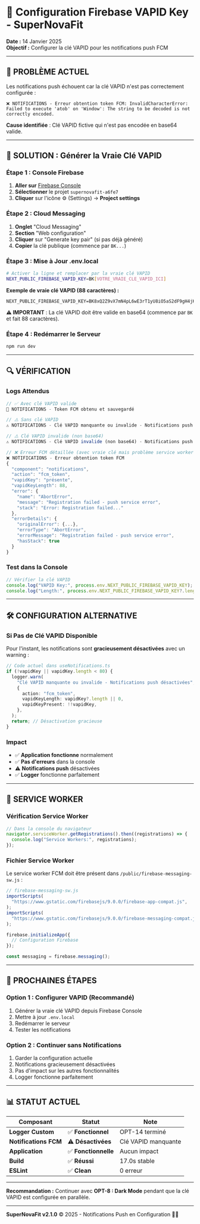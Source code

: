 # 🔑 Configuration Firebase VAPID Key - SuperNovaFit

**Date :** 14 Janvier 2025  
**Objectif :** Configurer la clé VAPID pour les notifications push FCM

---

## 🚨 **PROBLÈME ACTUEL**

Les notifications push échouent car la clé VAPID n'est pas correctement configurée :

```
❌ NOTIFICATIONS - Erreur obtention token FCM: InvalidCharacterError: Failed to execute 'atob' on 'Window': The string to be decoded is not correctly encoded.
```

**Cause identifiée** : Clé VAPID fictive qui n'est pas encodée en base64 valide.

---

## 🔧 **SOLUTION : Générer la Vraie Clé VAPID**

### **Étape 1 : Console Firebase**

1. **Aller sur** [Firebase Console](https://console.firebase.google.com/)
2. **Sélectionner** le projet `supernovafit-a6fe7`
3. **Cliquer** sur l'icône ⚙️ (Settings) → **Project settings**

### **Étape 2 : Cloud Messaging**

1. **Onglet** "Cloud Messaging"
2. **Section** "Web configuration"
3. **Cliquer** sur "Generate key pair" (si pas déjà généré)
4. **Copier** la clé publique (commence par `BK...`)

### **Étape 3 : Mise à Jour .env.local**

```bash
# Activer la ligne et remplacer par la vraie clé VAPID
NEXT_PUBLIC_FIREBASE_VAPID_KEY=BK[VOTRE_VRAIE_CLE_VAPID_ICI]
```

**Exemple de vraie clé VAPID (88 caractères) :**

```
NEXT_PUBLIC_FIREBASE_VAPID_KEY=BK8xQ2Z9vX7mN4pL6wE3rT1yU8iO5aS2dF9gH4jK7lM0nP3qR6tY1uI4oA7sD0fG3hJ6kL9mN2pQ5rS8tU1vX4yZ7aBcDeFgHiJkLmNoPqRsTuVwXyZ1aBcDeFgHiJkLmNoPqRsTuVwXyZ1
```

**⚠️ IMPORTANT** : La clé VAPID doit être valide en base64 (commence par `BK` et fait 88 caractères).

### **Étape 4 : Redémarrer le Serveur**

```bash
npm run dev
```

---

## 🔍 **VÉRIFICATION**

### **Logs Attendus**

```typescript
// ✅ Avec clé VAPID valide
📱 NOTIFICATIONS - Token FCM obtenu et sauvegardé

// ⚠️ Sans clé VAPID
⚠️ NOTIFICATIONS - Clé VAPID manquante ou invalide - Notifications push désactivées

// ⚠️ Clé VAPID invalide (non base64)
⚠️ NOTIFICATIONS - Clé VAPID invalide (non base64) - Notifications push désactivées

// ❌ Erreur FCM détaillée (avec vraie clé mais problème service worker)
❌ NOTIFICATIONS - Erreur obtention token FCM
{
  "component": "notifications",
  "action": "fcm_token",
  "vapidKey": "présente",
  "vapidKeyLength": 88,
  "error": {
    "name": "AbortError",
    "message": "Registration failed - push service error",
    "stack": "Error: Registration failed..."
  },
  "errorDetails": {
    "originalError": {...},
    "errorType": "AbortError",
    "errorMessage": "Registration failed - push service error",
    "hasStack": true
  }
}
```

### **Test dans la Console**

```javascript
// Vérifier la clé VAPID
console.log("VAPID Key:", process.env.NEXT_PUBLIC_FIREBASE_VAPID_KEY);
console.log("Length:", process.env.NEXT_PUBLIC_FIREBASE_VAPID_KEY?.length);
```

---

## 🛠️ **CONFIGURATION ALTERNATIVE**

### **Si Pas de Clé VAPID Disponible**

Pour l'instant, les notifications sont **gracieusement désactivées** avec un warning :

```typescript
// Code actuel dans useNotifications.ts
if (!vapidKey || vapidKey.length < 80) {
  logger.warn(
    "Clé VAPID manquante ou invalide - Notifications push désactivées",
    {
      action: "fcm_token",
      vapidKeyLength: vapidKey?.length || 0,
      vapidKeyPresent: !!vapidKey,
    },
  );
  return; // Désactivation gracieuse
}
```

### **Impact**

- ✅ **Application fonctionne** normalement
- ✅ **Pas d'erreurs** dans la console
- ⚠️ **Notifications push** désactivées
- ✅ **Logger** fonctionne parfaitement

---

## 📱 **SERVICE WORKER**

### **Vérification Service Worker**

```javascript
// Dans la console du navigateur
navigator.serviceWorker.getRegistrations().then((registrations) => {
  console.log("Service Workers:", registrations);
});
```

### **Fichier Service Worker**

Le service worker FCM doit être présent dans `/public/firebase-messaging-sw.js` :

```javascript
// firebase-messaging-sw.js
importScripts(
  "https://www.gstatic.com/firebasejs/9.0.0/firebase-app-compat.js",
);
importScripts(
  "https://www.gstatic.com/firebasejs/9.0.0/firebase-messaging-compat.js",
);

firebase.initializeApp({
  // Configuration Firebase
});

const messaging = firebase.messaging();
```

---

## 🎯 **PROCHAINES ÉTAPES**

### **Option 1 : Configurer VAPID (Recommandé)**

1. Générer la vraie clé VAPID depuis Firebase Console
2. Mettre à jour `.env.local`
3. Redémarrer le serveur
4. Tester les notifications

### **Option 2 : Continuer sans Notifications**

1. Garder la configuration actuelle
2. Notifications gracieusement désactivées
3. Pas d'impact sur les autres fonctionnalités
4. Logger fonctionne parfaitement

---

## 📊 **STATUT ACTUEL**

| Composant             | Statut               | Note                |
| --------------------- | -------------------- | ------------------- |
| **Logger Custom**     | ✅ **Fonctionnel**   | OPT-14 terminé      |
| **Notifications FCM** | ⚠️ **Désactivées**   | Clé VAPID manquante |
| **Application**       | ✅ **Fonctionnelle** | Aucun impact        |
| **Build**             | ✅ **Réussi**        | 17.0s stable        |
| **ESLint**            | ✅ **Clean**         | 0 erreur            |

---

**Recommandation :** Continuer avec **OPT-8 : Dark Mode** pendant que la clé VAPID est configurée en parallèle.

---

**SuperNovaFit v2.1.0** © 2025 - Notifications Push en Configuration 🔑📱
